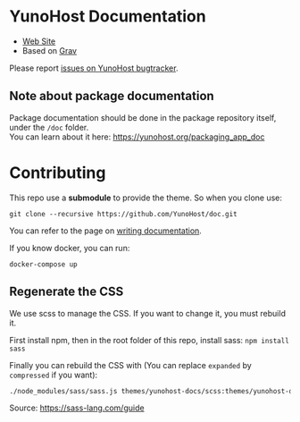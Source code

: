 # YunoHost Documentation

* [Web Site](https://yunohost.org)
* Based on [Grav](https://getgrav.org/)

Please report [issues on YunoHost bugtracker](https://github.com/YunoHost/issues/issues).

## Note about package documentation

Package documentation should be done in the package repository itself, under the `/doc` folder.  
You can learn about it here: <https://yunohost.org/packaging_app_doc>

# Contributing

This repo use a **submodule** to provide the theme. So when you clone use:

```shell
git clone --recursive https://github.com/YunoHost/doc.git
```

You can refer to the page on [writing documentation](https://yunohost.org/write_documentation).

If you know docker, you can run:

```
docker-compose up
```

## Regenerate the CSS

We use scss to manage the CSS. If you want to change it, you must rebuild it.

First install npm, then in the root folder of this repo, install sass: `npm install sass`

Finally you can rebuild the CSS with (You can replace `expanded` by `compressed` if you want):

```bash
./node_modules/sass/sass.js themes/yunohost-docs/scss:themes/yunohost-docs/css --style expanded
```

Source:
<https://sass-lang.com/guide>
